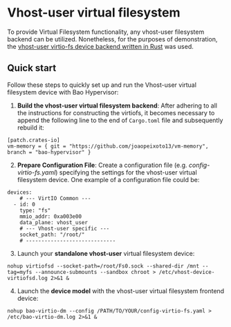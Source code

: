 # Vhost-user virtual filesystem

To provide Virtual Filesystem functionality, any vhost-user filesystem backend can be utilized. Nonetheless, for the purposes of demonstration, the [vhost-user virtio-fs device backend written in Rust](https://gitlab.com/virtio-fs/virtiofsd) was used.


## Quick start

Follow these steps to quickly set up and run the Vhost-user virtual filesystem device with Bao Hypervisor:

1. **Build the vhost-user virtual filesystem backend**: After adhering to all the instructions for constructing the virtiofs, it becomes necessary to append the following line to the end of `Cargo.toml` file and subsequently rebuild it:

```
[patch.crates-io]
vm-memory = { git = "https://github.com/joaopeixoto13/vm-memory", branch = "bao-hypervisor" }
```

2. **Prepare Configuration File**: Create a configuration file (e.g. *config-virtio-fs.yaml*) specifying
the settings for the vhost-user virtual filesystem device. One example of a configuration file could be:

```
devices:
    # --- VirtIO Common ---
  - id: 0
    type: "fs"
    mmio_addr: 0xa003e00
    data_plane: vhost_user
    # --- Vhost-user specific ---
    socket_path: "/root/"
    # -----------------------------
```

3. Launch your **standalone vhost-user** virtual filesystem device:
```
nohup virtiofsd --socket-path=/root/Fs0.sock --shared-dir /mnt --tag=myfs --announce-submounts --sandbox chroot > /etc/vhost-device-virtiofsd.log 2>&1 &
```

4. Launch the **device model** with the vhost-user virtual filesystem frontend device:

```
nohup bao-virtio-dm --config /PATH/TO/YOUR/config-virtio-fs.yaml > /etc/bao-virtio-dm.log 2>&1 &
```
